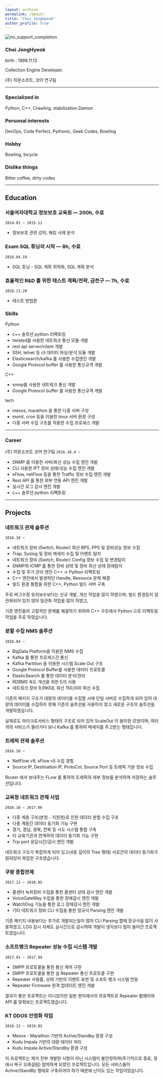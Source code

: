 ```yaml
---
layout: archive
permalink: /about/
title: "Choi JongHyeok"
author_profile: true
---
```


![no_support_completion](/assets/img/41746152.jpg)

### Choi JongHyeok

birth : 1998.11.13

Collection Engine Developer. 

(주) 하몬소프트, 코어 연구팀

---

### Specialized in
Python, C++, Crawling, stabilization Damon

### Personal interests
DevOps, Code Perfect, Pythonic, Geek Codes, Bowling

### Hobby
Bowling, bicycle

### Dislike things
Bitter coffee, dirty codes

---

## Education

### 서울여자대학교 정보보호 교육원 — 200h, 수료
`2014.01 ~ 2015.11`
- 정보보호 관련 강의, 해킹 사례 분석

### Exam SQL 튜닝의 시작 — 8h, 수료
`2018.04.19`
- SQL 튜닝 - SQL 계획 최적화, SQL 계획 분석

### 효율적인 R&D 를 위한 테스트 계획/전략, 금천구 — 7h, 수료
`2018.11.20`
- 테스트 방법론

### Skills

Python
- c++ 솔루션 python 리팩토링
- twisted를 사용한 네트워크 통신 모듈 개발
- rest api server/client 개발
- SSH, telnet 등 cli 데이터 파싱/분석 모듈 개발
- Elasticsearch/kafka 를 사용한 수집엔진 개발
- Google Protocol buffer 를 사용한 통신규격 개발

C++
- snmp를 사용한 네트워크 통신 개발
- Google Protocol buffer 를 사용한 통신규격 개발

tech
- mesos, marathon 을 통한 다중 서버 구성
- monit, cron 등을 이용한 linux 서버 환경 구성
- 다중 서버 수집 구조를 적용한 수집 프로세스 개발

---

### Career
(주) 하몬소프트 코어 연구팀 
`2016.10.4 ~`
- SNMP 를 이용한 서버/회선 성능 수집 엔진 개발
- CLI 사용한 IPT 장비 상태/성능 수집 엔진 개발
- sFlow, netFlow 등을 통한 Traffic 정보 수집 엔진 개발
- Rest API 를 통한 외부 연동 API 엔진 개발
- 실시간 로그 감시 엔진 개발
- c++ 솔루션 python 리팩토링

---

## Projects

### 네트워크 관제 솔루션
`2016.10 ~`
- 네트워크 장비 (Switch, Router) 회선 BPS, PPS 및 장비성능 정보 수집
- Trap, Syslog 및 장비 메세지 수집 및 이벤트 탐지
- 네트워크 장비 (Switch, Router) Config 정보 수집 및 변경탐지
- SNMP와 ICMP 를 통한 장비 상태 및 장비 회선 상태 장애탐지
- 수집 및 주기 관리 엔진 C++ -> Python 리팩토링
- C++ 엔진에서 발생하던 Handle, Resource 문제 해결
- 빌드 환경 통합을 위한 C++, Python 빌드 서버 구축

주로 버그수정 유지보수보다는 신규 개발, 개선 작업을 많이 하였으며,
빌드 환경등이 일관화되어 있지 않아 일관화 작업을 많이 하였고,

기존 엔진들의 고질적인 문제를 해결하기 위하여 C++ 구조에서 Python 으로 리팩토링 작업을 주로 하였습니다.


### 분할 수집 NMS 솔루션
`2018.04 ~`
- BigData Platform을 이용한 NMS 수집
- Kafka 를 통한 프로세스간 통신
- Kafka Partition 을 이용한 시스템 Scale Out 구조
- Google Protocol Buffer를 사용한 데이터 프로토콜
- ElasticSearch 를 통한 데이터 분석/관리
- RDBMS 속도 개선을 위한 E/S 사용
- 네트워크 장비 9,990대, 회선 150,000 회선 수집

기존의 패키지 구조가 대량의 데이터를 수집할 시에 단일 서버로 수집하게 되어 있어 대량의 데이터를 수집하지 못해 기존의 솔루션을 사용하지 않고 새로운 구조의 솔루션을 개발하였습니다.

실제로도 마이크로서비스 형태의 구조로 되어 있어 ScaleOut 이 용이한 모양이며, 여러개의 서비스가 올라가다 보니 Kafka 를 통하여 메세지를 주고받는 형태입니다.

### 트레픽 관제 솔루션
`2016.10 ~`
- NetFlow v9, sFlow v5 수집 경험
- Source IP, Destination IP, ProtoCol, Source Port 등 트래픽 기본 정보 수집

Router 에서 보내주는 FLow 를 통하여 트래픽의 세부 정보를 분석하여 저장하는 솔루션입니다.


### 교육청 네트워크 관제 사업
`2016.10 ~ 2017.06`
- 다중 계층 구조(본청 - 지원청)로 인한 데이터 분할 수집 구조
- 다중 계층간 데이터 동기화 기능 구현
- 경기, 경남, 경북, 전북 등 시도 시스템 통합 구축
- 타 교육기관과 연계하여 데이터 동기화 기능 구현
- Tcp port 응답시간/감시 엔진 개발

네트워크 구조가 복잡하게 되어 있고(4층 깊이의 Tree 형태) 서로간의 데이터 동기화가 얽혀있어 복잡한 구조였습니다.


### 쿠팡 종합관제
`2017.12 ~ 2018.05`
- 콜센터 녹취장비 수집을 통한 콜센터 상태 감시 엔진 개발
- VoiceGateWay 수집을 통한 장애감시 엔진 개발
- WatchDog 기능을 통한 로그 장애감시 엔진 개발
- 기타 네트워크 장비 CLI 수집을 통한 정규식 Parsing 엔진 개발

기존 패키지 내용보다는 추가로 개발되는일이 많아 CLI Parsing 할때 정규식을 많이 사용하였고, LOG 감시 자체도 실시간으로 감시하여 개발이 생각보다 많이 들어간 프로젝트였습니다.


### 소프트뱅크 Repeater 성능 수집 시스템 개발
`2017.01 ~ 2017.04`
- SMPP 프로토콜을 통한 통신 제어 구현
- SMPP 프로토콜을 통한 실 Repeater 통신 프로토콜 구현
- Repeater 사용률, 상태 기반의 이벤트 표현 및 소프트 뱅크 시스템 연동
- Repeater Firmware 원격 업데이트 엔진 개발

결과가 좋은 프로젝트는 아니었지만 일본 현지에서의 프로젝트로 Repeater 펌웨어와 API 를 맞춰보는 프로젝트였습니다.


### KT DDOS 안정화 작업
`2018.12 ~ 2019.02`
- Mesos - Marathon 기반의 Active/Standby 환경 구성
- Kudu Impala 기반의 대량 데이터 처리
- Kudu Impala Active/Standby 환경 구성

이 프로젝트는 제가 전부 개발한 사항이 아닌 시스템이 불안정하여(주기적으로 종료, 장애시 복구 오래걸림) 참여하게 되었던 프로젝트입니다.
모든 서비스들이 Active/StandBy 형태로 구축되어야 하기 때문에 난이도 있는 작업이었습니다.